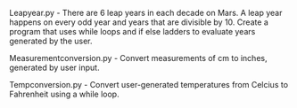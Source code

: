 Leapyear.py - 
 There are 6 leap years in each decade on Mars. A leap year happens on every odd year and years that are divisible by 10.
 Create a program that uses while loops and if else ladders to evaluate years generated by the user.


Measurementconversion.py - 
 Convert measurements of cm to inches, generated by user input.
 
Tempconversion.py - 
 Convert user-generated temperatures from Celcius to Fahrenheit using a while loop. 
